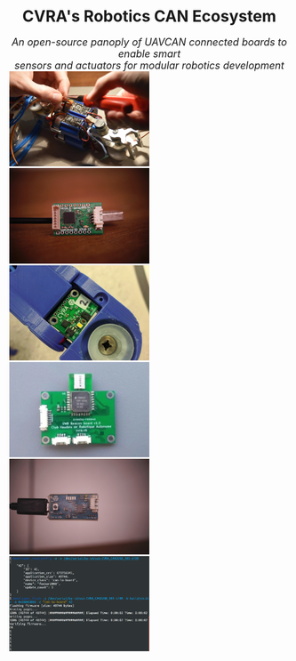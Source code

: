 <center>
    <h1>
        CVRA's Robotics CAN Ecosystem
    </h1>
    <span>
      <font size="4">
        <em>
            An open-source panoply of UAVCAN connected boards to enable smart<br>
            sensors and actuators for modular robotics development
        </em>
    </font>
    </span>
</center>


<div class="album">
<div class="row">
    <div class="large-6 columns container">
        <a href="./motor.html">
            <img src="./images/motor-board.jpg" class="image">
            <div class="overlay">
                <div class="text">Motor board</div>
            </div>
        </a>
    </div>
    <div class="large-6 columns container">
        <a href="./io.html">
            <img src="./images/io-board.jpg" class="image">
            <div class="overlay">
                <div class="text">IO board</div>
            </div>
        </a>
    </div>
</div>
<div class="row">
    <div class="large-6 columns container">
        <a href="./sensor.html">
            <img src="./images/sensor-board.jpg" class="image">
            <div class="overlay">
                <div class="text">Sensor board</div>
            </div>
        </a>
    </div>
    <div class="large-6 columns container">
        <a href="./beacon.html">
            <img src="./images/beacon-board.jpg" class="image">
            <div class="overlay">
                <div class="text">Beacon board</div>
            </div>
        </a>
    </div>
</div>
<div class="row">
    <div class="large-6 columns container">
        <a href="./adapter.html">
            <img src="./images/can-adapter.jpg" class="image">
            <div class="overlay">
                <div class="text">CAN adapter</div>
            </div>
        </a>
    </div>
    <div class="large-6 columns container">
        <a href="./bootloader.html">
            <img src="./images/bootloader.png" class="image">
            <div class="overlay">
                <div class="text">CAN bootloader</div>
            </div>
        </a>
    </div>
</div>
</div>

<style media="screen" type="text/css">
.container {
    position: relative;
    width: 50%;
    white-space: nowrap;
    display: table-cell;
    padding-right: 5px;
}

.image {
    display: inline;
    width: 100%;
}

.overlay {
    position: absolute;
    top: 0;
    bottom: 5px;
    left: 0;
    right: 5px;
    opacity: 0;
    transition: .5s ease;
    background-color: #264d73;
}

.container:hover .overlay {
    opacity: 0.8;
}

.text {
    color: white;
    font-size: 24px;
    position: absolute;
    top: 50%;
    left: 50%;
    transform: translate(-50%, -50%);
    -ms-transform: translate(-50%, -50%);
    text-align: center;
}
</style>
